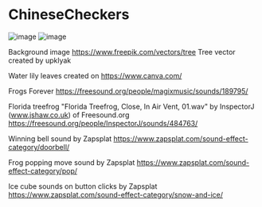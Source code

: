 # ChineseCheckers

![image](https://user-images.githubusercontent.com/70524344/137464145-897601ab-38aa-4c8a-a71d-0276562b0f95.png)
![image](https://user-images.githubusercontent.com/70524344/137464216-f949db48-53f2-4fcf-9d1f-bfa66d30cf98.png)


Background image 
https://www.freepik.com/vectors/tree 
Tree vector created by upklyak

Water lily leaves 
created on https://www.canva.com/

Frogs Forever
https://freesound.org/people/magixmusic/sounds/189795/

Florida treefrog
"Florida Treefrog, Close, In Air Vent, 01.wav" 
by InspectorJ (www.jshaw.co.uk) of Freesound.org
https://freesound.org/people/InspectorJ/sounds/484763/

Winning bell sound by Zapsplat
https://www.zapsplat.com/sound-effect-category/doorbell/

Frog popping move sound by Zapsplat
https://www.zapsplat.com/sound-effect-category/pop/

Ice cube sounds on button clicks by Zapsplat
https://www.zapsplat.com/sound-effect-category/snow-and-ice/

